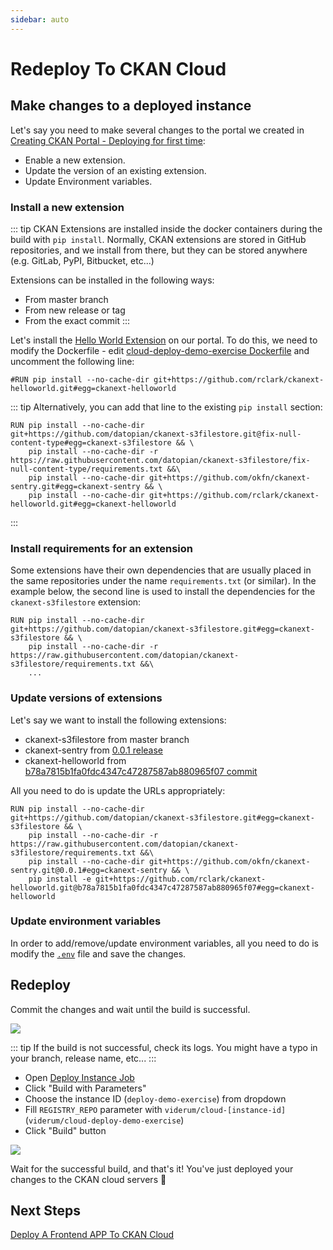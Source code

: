 ```yaml
---
sidebar: auto
---
```


# Redeploy To CKAN Cloud

## Make changes to a deployed instance

Let's say you need to make several changes to the portal we created in [Creating CKAN Portal - Deploying for first time](/deploy/#creating-ckan-portal-deploying-for-first-time):

- Enable a new extension.
- Update the version of an existing extension.
- Update Environment variables.

### Install a new extension

::: tip
CKAN Extensions are installed inside the docker containers during the build with `pip install`. Normally, CKAN extensions are stored in GitHub repositories, and we install from there, but they can be stored anywhere (e.g. GitLab, PyPI, Bitbucket, etc...)

Extensions can be installed in the following ways:

- From master branch
- From new release or tag
- From the exact commit
:::


Let's install the [Hello World Extension](https://github.com/rclark/ckanext-helloworld) on our portal. To do this, we need to modify the Dockerfile - edit [cloud-deploy-demo-exercise Dockerfile](https://gitlab.com/viderum/cloud-deploy-demo-exercise/edit/master/Dockerfile) and uncomment the following line:
```
#RUN pip install --no-cache-dir git+https://github.com/rclark/ckanext-helloworld.git#egg=ckanext-helloworld
  ```

:::	tip
Alternatively, you can add that line to the existing `pip install` section:
```
RUN pip install --no-cache-dir git+https://github.com/datopian/ckanext-s3filestore.git@fix-null-content-type#egg=ckanext-s3filestore && \
    pip install --no-cache-dir -r https://raw.githubusercontent.com/datopian/ckanext-s3filestore/fix-null-content-type/requirements.txt &&\
    pip install --no-cache-dir git+https://github.com/okfn/ckanext-sentry.git#egg=ckanext-sentry && \
    pip install --no-cache-dir git+https://github.com/rclark/ckanext-helloworld.git#egg=ckanext-helloworld
```
:::

### Install requirements for an extension

Some extensions have their own dependencies that are usually placed in the same repositories under the name `requirements.txt` (or similar). In the example below, the second line is used to install the dependencies for the `ckanext-s3filestore` extension:

```
RUN pip install --no-cache-dir git+https://github.com/datopian/ckanext-s3filestore.git#egg=ckanext-s3filestore && \
    pip install --no-cache-dir -r https://raw.githubusercontent.com/datopian/ckanext-s3filestore/requirements.txt &&\
    ...
```

### Update versions of extensions

Let's say we want to install the following extensions:

- ckanext-s3filestore from master branch
- ckanext-sentry from [0.0.1 release](https://github.com/okfn/ckanext-sentry/releases/tag/0.0.1)
- ckanext-helloworld from [b78a7815b1fa0fdc4347c47287587ab880965f07 commit](https://github.com/rclark/ckanext-helloworld/commit/b78a7815b1fa0fdc4347c47287587ab880965f07)

All you need to do is update the URLs appropriately:

```
RUN pip install --no-cache-dir git+https://github.com/datopian/ckanext-s3filestore.git#egg=ckanext-s3filestore && \
    pip install --no-cache-dir -r https://raw.githubusercontent.com/datopian/ckanext-s3filestore/requirements.txt &&\
    pip install --no-cache-dir git+https://github.com/okfn/ckanext-sentry.git@0.0.1#egg=ckanext-sentry && \
    pip install -e git+https://github.com/rclark/ckanext-helloworld.git@b78a7815b1fa0fdc4347c47287587ab880965f07#egg=ckanext-helloworld
```

### Update environment variables

In order to add/remove/update environment variables, all you need to do is modify the [`.env`](https://gitlab.com/viderum/cloud-deploy-demo-exercise/blob/master/.env) file and save the changes.

## Redeploy

Commit the changes and wait until the build is successful.

![](https://i.imgur.com/v7b8Z1c.png)

::: tip
If the build is not successful, check its logs. You might have a typo in your branch, release name, etc...
:::

- Open [Deploy Instance Job](https://cc-p-jenkins.ckan.io/job/deploy%20instance/)
- Click "Build with Parameters"
- Choose the instance ID (`deploy-demo-exercise`) from dropdown
- Fill `REGISTRY_REPO` parameter with `viderum/cloud-[instance-id]` (`viderum/cloud-deploy-demo-exercise`)
- Click "Build" button

![](https://i.imgur.com/MeGaGOZ.png)

Wait for the successful build, and that's it! You've just deployed your changes to the CKAN cloud servers :rocket:

## Next Steps

[Deploy A Frontend APP To CKAN Cloud](/deploy/deploy-ckan-ng)
